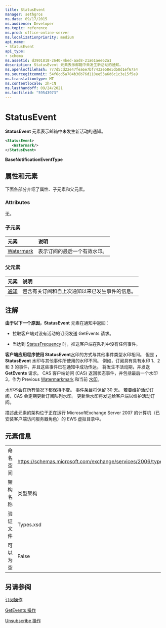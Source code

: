 ```yaml
---
title: StatusEvent
manager: sethgros
ms.date: 09/17/2015
ms.audience: Developer
ms.topic: reference
ms.prod: office-online-server
ms.localizationpriority: medium
api_name:
- StatusEvent
api_type:
- schema
ms.assetid: d3901818-2640-4bed-aad8-21a61aee62a1
description: StatusEvent 元素表示邮箱中未发生新活动的通知。
ms.openlocfilehash: 777d5cd22e47fea6e7bf7432e58e5d58d1ef67a4
ms.sourcegitcommit: 54f6cd5a704b36b76d110ee53a6d6c1c3e15f5a9
ms.translationtype: MT
ms.contentlocale: zh-CN
ms.lasthandoff: 09/24/2021
ms.locfileid: "59543973"
---
```

# <a name="statusevent"></a>StatusEvent

**StatusEvent** 元素表示邮箱中未发生新活动的通知。 
  
```xml
<StatusEvent>
   <Watermark/>
</StatusEvent>
```

 **BaseNotificationEventType**
## <a name="attributes-and-elements"></a>属性和元素

下面各部分介绍了属性、子元素和父元素。
  
### <a name="attributes"></a>Attributes

无。
  
### <a name="child-elements"></a>子元素

|**元素**|**说明**|
|:-----|:-----|
|[Watermark](watermark.md) <br/> |表示订阅的最后一个有效水印。  <br/> |
   
### <a name="parent-elements"></a>父元素

|**元素**|**说明**|
|:-----|:-----|
|[通知](notification-ex15websvcsotherref.md) <br/> |包含有关订阅和自上次通知以来已发生事件的信息。  <br/> |
   
## <a name="remarks"></a>注解

**由于以下一个原因，StatusEvent** 元素在通知中返回： 
  
- 拉取客户端对没有活动的订阅发送 GetEvents 请求。
    
- 当达到 [StatusFrequency](statusfrequency.md) 时，推送客户端在队列中没有任何事件。 
    
**客户端应用程序使用 StatusEvent**[水](watermark.md)印的方式与其他事件类型水印相同。 但是 **，StatusEvent** 水印与其他事件所使用的水印不同。 例如，订阅具有具有水印 1、2 和 3 的事件，并且这些事件已在通知中成功传达。 将发生不活动期，并发送 **GetEvents** 请求。 CAS 客户端访问 (CAS) 返回状态事件，并包括最后一个水印 3，作为 Previous [Watermarkmark](previouswatermark.md) 和当前 [水印](watermark.md)。
  
水印不会在所有情况下都保持不变。 事件条目将保留 30 天。 若要维护活动订阅，CAS 会定期更新订阅队列水印。 更新后水印将发送给客户端以维护活动订阅。
  
描述此元素的架构位于正在运行 MicrosoftExchange Server 2007 的计算机（已安装客户端访问服务器角色）的 EWS 虚拟目录中。
  
## <a name="element-information"></a>元素信息

|||
|:-----|:-----|
|命名空间  <br/> |https://schemas.microsoft.com/exchange/services/2006/types  <br/> |
|架构名称  <br/> |类型架构  <br/> |
|验证文件  <br/> |Types.xsd  <br/> |
|可以为空  <br/> |False  <br/> |
   
## <a name="see-also"></a>另请参阅



[订阅操作](subscribe-operation.md)
  
[GetEvents 操作](getevents-operation.md)
  
[Unsubscribe 操作](unsubscribe-operation.md)

